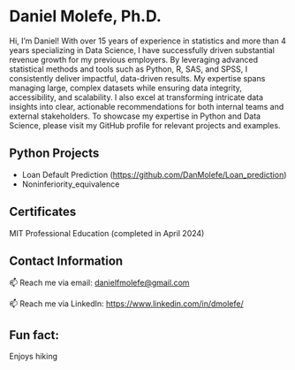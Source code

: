 # Daniel Molefe, Ph.D. #

Hi, I’m Daniel! With over 15 years of experience in statistics and more than 4 years specializing in Data Science, I have successfully driven substantial revenue growth for my previous employers. By leveraging advanced statistical methods and tools such as Python, R, SAS, and SPSS, I consistently deliver impactful, data-driven results. My expertise spans managing large, complex datasets while ensuring data integrity, accessibility, and scalability. I also excel at transforming intricate data insights into clear, actionable recommendations for both internal teams and external stakeholders. To showcase my expertise in Python and Data Science, please visit my GitHub profile for relevant projects and examples.

## Python Projects ##

- Loan Default Prediction (https://github.com/DanMolefe/Loan_prediction)
- Noninferiority_equivalence 

## Certificates ##

MIT Professional Education (completed in April 2024) 

## Contact Information ##

 📫 Reach me via email: danielfmolefe@gmail.com
 
 📫 Reach me via LinkedIn: https://www.linkedin.com/in/dmolefe/
 

## Fun fact: ##

Enjoys hiking
 
